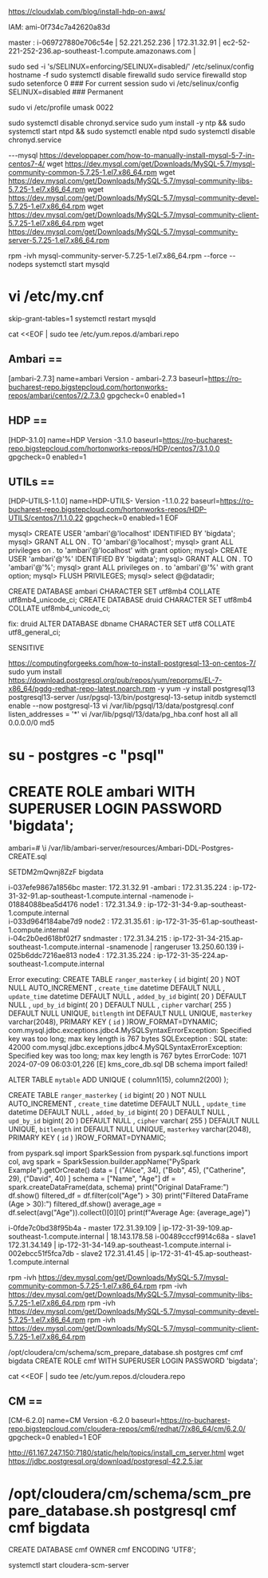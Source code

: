 https://cloudxlab.com/blog/install-hdp-on-aws/

IAM: ami-0f734c7a42620a83d

master : i-069727880e706c54e | 52.221.252.236 | 172.31.32.91 | ec2-52-221-252-236.ap-southeast-1.compute.amazonaws.com  | 

sudo sed -i 's/SELINUX=enforcing/SELINUX=disabled/' /etc/selinux/config
hostname -f
sudo systemctl disable firewalld
sudo service firewalld stop
sudo setenforce 0 ### For current session
sudo vi /etc/selinux/config
SELINUX=disabled ### Permanent

sudo vi /etc/profile
umask 0022

sudo systemctl disable chronyd.service
sudo yum install -y ntp && sudo systemctl start ntpd && sudo systemctl enable ntpd
sudo systemctl disable chronyd.service

---mysql 
https://developpaper.com/how-to-manually-install-mysql-5-7-in-centos7-4/
wget https://dev.mysql.com/get/Downloads/MySQL-5.7/mysql-community-common-5.7.25-1.el7.x86_64.rpm
wget https://dev.mysql.com/get/Downloads/MySQL-5.7/mysql-community-libs-5.7.25-1.el7.x86_64.rpm
wget https://dev.mysql.com/get/Downloads/MySQL-5.7/mysql-community-devel-5.7.25-1.el7.x86_64.rpm
wget https://dev.mysql.com/get/Downloads/MySQL-5.7/mysql-community-client-5.7.25-1.el7.x86_64.rpm
wget https://dev.mysql.com/get/Downloads/MySQL-5.7/mysql-community-server-5.7.25-1.el7.x86_64.rpm

rpm -ivh mysql-community-server-5.7.25-1.el7.x86_64.rpm --force --nodeps
systemctl start mysqld
# vi /etc/my.cnf
skip-grant-tables=1
systemctl restart mysqld


cat <<EOF  | sudo tee /etc/yum.repos.d/ambari.repo
## Ambari ==
[ambari-2.7.3]
name=ambari Version - ambari-2.7.3
baseurl=https://ro-bucharest-repo.bigstepcloud.com/hortonworks-repos/ambari/centos7/2.7.3.0
gpgcheck=0
enabled=1
## HDP ==
[HDP-3.1.0]
name=HDP Version -3.1.0
baseurl=https://ro-bucharest-repo.bigstepcloud.com/hortonworks-repos/HDP/centos7/3.1.0.0
gpgcheck=0
enabled=1
## UTILs ==
[HDP-UTILS-1.1.0]
name=HDP-UTILS- Version -1.1.0.22
baseurl=https://ro-bucharest-repo.bigstepcloud.com/hortonworks-repos/HDP-UTILS/centos7/1.1.0.22
gpgcheck=0
enabled=1
EOF


mysql> CREATE USER 'ambari'@'localhost' IDENTIFIED BY 'bigdata'; 
mysql> GRANT ALL ON *.* TO 'ambari'@'localhost';
mysql> grant ALL privileges on *.* to 'ambari'@'localhost' with grant option;
mysql> CREATE USER 'ambari'@'%' IDENTIFIED BY 'bigdata'; 
mysql> GRANT ALL ON *.* TO 'ambari'@'%';
mysql> grant ALL privileges on *.* to 'ambari'@'%' with grant option;
mysql> FLUSH PRIVILEGES;
mysql> select @@datadir;

CREATE DATABASE ambari CHARACTER SET utf8mb4 COLLATE utf8mb4_unicode_ci;
CREATE DATABASE druid CHARACTER SET utf8mb4 COLLATE utf8mb4_unicode_ci;

fix: druid
ALTER DATABASE dbname CHARACTER SET utf8 COLLATE utf8_general_ci;

SENSITIVE

https://computingforgeeks.com/how-to-install-postgresql-13-on-centos-7/
sudo yum install https://download.postgresql.org/pub/repos/yum/reporpms/EL-7-x86_64/pgdg-redhat-repo-latest.noarch.rpm -y
yum -y install postgresql13 postgresql13-server
/usr/pgsql-13/bin/postgresql-13-setup initdb
systemctl enable --now postgresql-13
vi /var/lib/pgsql/13/data/postgresql.conf
listen_addresses = '*'
vi /var/lib/pgsql/13/data/pg_hba.conf
host all all 0.0.0.0/0 md5
# su - postgres -c "psql"
# CREATE ROLE ambari WITH SUPERUSER LOGIN PASSWORD  'bigdata';
ambari=# \i /var/lib/ambari-server/resources/Ambari-DDL-Postgres-CREATE.sql

SETDM2mQwnj8ZzF
bigdata

i-037efe9867a1856bc master: 172.31.32.91 -ambari : 172.31.35.224 : ip-172-31-32-91.ap-southeast-1.compute.internal	-namenode
i-01884088bea5d4176 node1 : 172.31.34.9  : ip-172-31-34-9.ap-southeast-1.compute.internal	
i-033d964f184abe7d9 node2 : 172.31.35.61 : ip-172-31-35-61.ap-southeast-1.compute.internal	
i-04c2b0ed618bf02f7 sndmaster : 172.31.34.215 : ip-172-31-34-215.ap-southeast-1.compute.internal -snamenode	| rangeruser 13.250.60.139
i-025b6ddc7216ae813 node4 : 172.31.35.224 : ip-172-31-35-224.ap-southeast-1.compute.internal	


Error executing: CREATE TABLE `ranger_masterkey` ( `id` bigint( 20 ) NOT NULL AUTO_INCREMENT , `create_time` datetime DEFAULT NULL , `update_time` datetime DEFAULT NULL , `added_by_id` bigint( 20 ) DEFAULT NULL , `upd_by_id` bigint( 20 ) DEFAULT NULL , `cipher` varchar( 255 ) DEFAULT NULL UNIQUE, `bitlength` int DEFAULT NULL UNIQUE, `masterkey` varchar(2048), PRIMARY KEY ( `id` ) )ROW_FORMAT=DYNAMIC; 
com.mysql.jdbc.exceptions.jdbc4.MySQLSyntaxErrorException: Specified key was too long; max key length is 767 bytes
SQLException : SQL state: 42000 com.mysql.jdbc.exceptions.jdbc4.MySQLSyntaxErrorException: Specified key was too long; max key length is 767 bytes ErrorCode: 1071
2024-07-09 06:03:01,226  [E] kms_core_db.sql DB schema import failed!

ALTER TABLE `mytable` ADD UNIQUE ( column1(15), column2(200) );

CREATE TABLE `ranger_masterkey` ( `id` bigint( 20 ) NOT NULL AUTO_INCREMENT , `create_time` datetime DEFAULT NULL , `update_time` datetime DEFAULT NULL , `added_by_id` bigint( 20 ) DEFAULT NULL , `upd_by_id` bigint( 20 ) DEFAULT NULL , `cipher` varchar( 255 ) DEFAULT NULL UNIQUE, `bitlength` int DEFAULT NULL UNIQUE, `masterkey` varchar(2048), PRIMARY KEY ( `id` ) )ROW_FORMAT=DYNAMIC; 

from pyspark.sql import SparkSession
from pyspark.sql.functions import col, avg
spark = SparkSession.builder.appName("PySpark Example").getOrCreate()
data = [
    ("Alice", 34),
    ("Bob", 45),
    ("Catherine", 29),
    ("David", 40)
]
schema = ["Name", "Age"]
df = spark.createDataFrame(data, schema)
print("Original DataFrame:")
df.show()
filtered_df = df.filter(col("Age") > 30)
print("Filtered DataFrame (Age > 30):")
filtered_df.show()
average_age = df.select(avg("Age")).collect()[0][0]
print(f"Average Age: {average_age}")


i-0fde7c0bd38f95b4a - master 172.31.39.109 | ip-172-31-39-109.ap-southeast-1.compute.internal | 18.143.178.58
i-00489cccf9914c68a - slave1 172.31.34.149 | ip-172-31-34-149.ap-southeast-1.compute.internal
i-002ebcc51f5fca7db - slave2 172.31.41.45  | ip-172-31-41-45.ap-southeast-1.compute.internal


rpm -ivh https://dev.mysql.com/get/Downloads/MySQL-5.7/mysql-community-common-5.7.25-1.el7.x86_64.rpm
rpm -ivh https://dev.mysql.com/get/Downloads/MySQL-5.7/mysql-community-libs-5.7.25-1.el7.x86_64.rpm
rpm -ivh https://dev.mysql.com/get/Downloads/MySQL-5.7/mysql-community-devel-5.7.25-1.el7.x86_64.rpm
rpm -ivh https://dev.mysql.com/get/Downloads/MySQL-5.7/mysql-community-client-5.7.25-1.el7.x86_64.rpm

/opt/cloudera/cm/schema/scm_prepare_database.sh postgres cmf cmf bigdata
CREATE ROLE cmf WITH SUPERUSER LOGIN PASSWORD  'bigdata';

cat <<EOF  | sudo tee /etc/yum.repos.d/cloudera.repo
## CM ==
[CM-6.2.0]
name=CM Version -6.2.0
baseurl=https://ro-bucharest-repo.bigstepcloud.com/cloudera-repos/cm6/redhat/7/x86_64/cm/6.2.0/
gpgcheck=0
enabled=1
EOF

http://61.167.247.150:7180/static/help/topics/install_cm_server.html
wget https://jdbc.postgresql.org/download/postgresql-42.2.5.jar
# /opt/cloudera/cm/schema/scm_prepare_database.sh postgresql cmf cmf bigdata

CREATE DATABASE cmf OWNER cmf ENCODING 'UTF8';

systemctl start cloudera-scm-server
